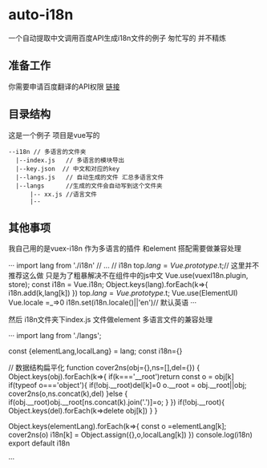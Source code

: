 # auto-i18n
一个自动提取中文调用百度API生成i18n文件的例子
匆忙写的 并不精炼 

## 准备工作
你需要申请百度翻译的API权限 [链接](http://api.fanyi.baidu.com/api/trans/product/index)

## 目录结构
这是一个例子 项目是vue写的

```
--i18n // 多语言的文件夹
  |--index.js   // 多语言的模块导出
  |--key.json  // 中文和对应的key
  |--langs.js   // 自动生成的文件 汇总多语言文件
  |--langs      //生成的文件会自动写到这个文件夹
      |-- xx.js //语言文件
      |--
```      
## 其他事项

我自己用的是vuex-i18n 作为多语言的插件
和element 搭配需要做兼容处理

···
import lang from './i18n'
// ...
// i18n
top.$lang = Vue.prototype.$t;// 这里并不推荐这么做 只是为了粗暴解决不在组件中的js中文 
Vue.use(vuexI18n.plugin, store);
  const i18n = Vue.i18n;
  Object.keys(lang).forEach(k=>{
    i18n.add(k,lang[k])
})
top.$lang = Vue.prototype.$t;
Vue.use(ElementUI)
Vue.locale =_=>0
i18n.set(i18n.locale()||'en')// 默认英语
···

然后 i18n文件夹下index.js 文件做element 多语言文件的兼容处理

···
import lang from './langs';

const {elementLang,localLang} = lang;
const i18n={}

// 数据结构扁平化
function cover2ns(obj={},ns=[],del={}) {
  Object.keys(obj).forEach(k=>{
    if(k==='__root')return
    const o = obj[k]
    if(typeof o==='object'){
      if(!obj.__root)del[k]=0
      o.__root = obj.__root||obj;
      cover2ns(o,ns.concat(k),del)
    }else {
      if(obj.__root)obj.__root[ns.concat(k).join('.')]=o;
    }
  })
  if(!obj.__root){
    Object.keys(del).forEach(k=>delete obj[k])
  }
}

Object.keys(elementLang).forEach(k=>{
  const o =elementLang[k];
  cover2ns(o)
  i18n[k] = Object.assign({},o,localLang[k])
})
console.log(i18n)
export default i18n

···
